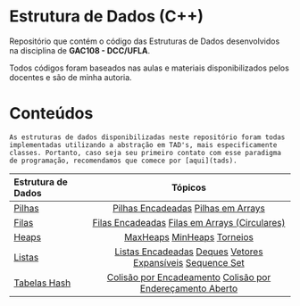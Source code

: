 # Estrutura de Dados (C++)

Repositório que contém o código das Estruturas de Dados desenvolvidos na disciplina de **GAC108 - DCC/UFLA**.

Todos códigos foram baseados nas aulas e materiais disponibilizados pelos docentes e são de minha autoria.

# Conteúdos

`As estruturas de dados disponibilizadas neste repositório foram todas implementadas utilizando a abstração em TAD's, mais especificamente classes. Portanto, caso seja seu primeiro contato com esse paradigma de programação, recomendamos que comece por [aqui](tads).`


Estrutura de Dados | Tópicos
:-- | :--:
[Pilhas](pilha) | [Pilhas Encadeadas](pilha/pilhaEncadeada)     [Pilhas em Arrays](pilha/pilhaArr)
[Filas](fila) | [Filas Encadeadas](fila/filaEncadeada/)     [Filas em Arrays (Circulares)](fila/filaArr/)
[Heaps](heap) | [MaxHeaps](heap/maxHeap)        [MinHeaps](heap/minHeap)        [Torneios](heap/torneio)
[Listas](lista) | [Listas Encadeadas]()      [Deques]()      [Vetores Expansíveis]()     [Sequence Set]()
[Tabelas Hash]() | [Colisão por Encadeamento]()     [Colisão por Endereçamento Aberto]()